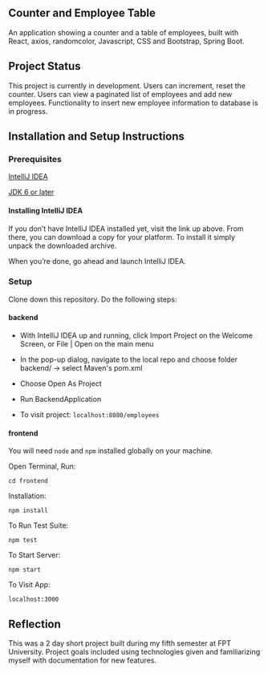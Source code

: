 ## Counter and Employee Table 

An application showing a counter and a table of employees, built with React, axios, randomcolor, Javascript, CSS and Bootstrap, Spring Boot.

## Project Status

This project is currently in development. Users can increment, reset the counter. Users can view a paginated list of employees and add new employees. Functionality to insert new employee information to database is in progress.

## Installation and Setup Instructions

### Prerequisites
[IntelliJ IDEA](https://www.jetbrains.com/idea/download/#section=windows)

[JDK 6 or later](https://www.oracle.com/java/technologies/javase-downloads.html)

#### Installing IntelliJ IDEA

If you don’t have IntelliJ IDEA installed yet, visit the link up above. From there, you can download a copy for your platform. To install it simply unpack the downloaded archive.

When you’re done, go ahead and launch IntelliJ IDEA.

### Setup

Clone down this repository. Do the following steps:

#### backend

* With IntelliJ IDEA up and running, click Import Project on the Welcome Screen, or File | Open on the main menu

* In the pop-up dialog, navigate to the local repo and choose folder backend/ -> select Maven's pom.xml

* Choose Open As Project

* Run BackendApplication

* To visit project: `localhost:8080/employees`  

#### frontend

You will need `node` and `npm` installed globally on your machine.  

Open Terminal, Run:

`cd frontend`

Installation:

`npm install`  

To Run Test Suite:  

`npm test`  

To Start Server:

`npm start`  

To Visit App:

`localhost:3000`  

## Reflection

This was a 2 day short project built during my fifth semester at FPT University. Project goals included using technologies given and familiarizing myself with documentation for new features.  

